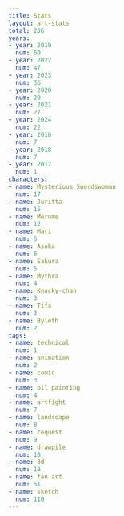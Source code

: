 ```yaml
---
title: Stats
layout: art-stats
total: 236
years:
- year: 2019
  num: 60
- year: 2022
  num: 47
- year: 2023
  num: 36
- year: 2020
  num: 29
- year: 2021
  num: 27
- year: 2024
  num: 22
- year: 2016
  num: 7
- year: 2018
  num: 7
- year: 2017
  num: 1
characters:
- name: Mysterious Swordswoman
  num: 17
- name: Juritta
  num: 15
- name: Merume
  num: 12
- name: Mari
  num: 6
- name: Asuka
  num: 6
- name: Sakura
  num: 5
- name: Mythra
  num: 4
- name: Knocky-chan
  num: 3
- name: Tifa
  num: 3
- name: Byleth
  num: 2
tags:
- name: technical
  num: 1
- name: animation
  num: 2
- name: comic
  num: 3
- name: oil painting
  num: 4
- name: artfight
  num: 7
- name: landscape
  num: 8
- name: request
  num: 9
- name: drawpile
  num: 10
- name: 3d
  num: 18
- name: fan art
  num: 51
- name: sketch
  num: 110
---
```

